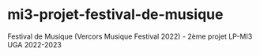 # mi3-projet-festival-de-musique
Festival de Musique (Vercors Musique Festival 2022) - 2ème projet LP-MI3 UGA 2022-2023 
